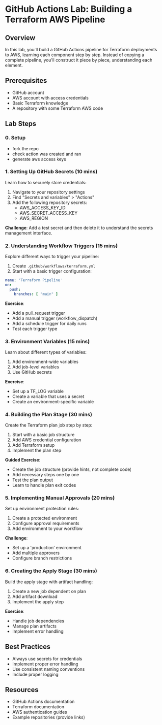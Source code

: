 # GitHub Actions Lab: Building a Terraform AWS Pipeline

## Overview
In this lab, you'll build a GitHub Actions pipeline for Terraform deployments to AWS, learning each component step by step. Instead of copying a complete pipeline, you'll construct it piece by piece, understanding each element.

## Prerequisites
- GitHub account
- AWS account with access credentials
- Basic Terraform knowledge
- A repository with some Terraform AWS code

## Lab Steps

### 0. Setup
- fork the repo
- check action was created and ran
- generate aws access keys


### 1. Setting Up GitHub Secrets (10 mins)
Learn how to securely store credentials:
1. Navigate to your repository settings
2. Find "Secrets and variables" > "Actions"
3. Add the following repository secrets:
   - AWS_ACCESS_KEY_ID
   - AWS_SECRET_ACCESS_KEY
   - AWS_REGION

**Challenge**: Add a test secret and then delete it to understand the secrets management interface.

### 2. Understanding Workflow Triggers (15 mins)
Explore different ways to trigger your pipeline:

1. Create `.github/workflows/terraform.yml`
2. Start with a basic trigger configuration:
```yaml
name: 'Terraform Pipeline'
on:
  push:
    branches: [ "main" ]
```

**Exercise**: 
- Add a pull_request trigger
- Add a manual trigger (workflow_dispatch)
- Add a schedule trigger for daily runs
- Test each trigger type

### 3. Environment Variables (15 mins)
Learn about different types of variables:

1. Add environment-wide variables
2. Add job-level variables
3. Use GitHub secrets

**Exercise**: 
- Set up a TF_LOG variable
- Create a variable that uses a secret
- Create an environment-specific variable

### 4. Building the Plan Stage (30 mins)
Create the Terraform plan job step by step:

1. Start with a basic job structure
2. Add AWS credential configuration
3. Add Terraform setup
4. Implement the plan step

**Guided Exercise**:
- Create the job structure (provide hints, not complete code)
- Add necessary steps one by one
- Test the plan output
- Learn to handle plan exit codes

### 5. Implementing Manual Approvals (20 mins)
Set up environment protection rules:

1. Create a protected environment
2. Configure approval requirements
3. Add environment to your workflow

**Challenge**:
- Set up a 'production' environment
- Add multiple approvers
- Configure branch restrictions

### 6. Creating the Apply Stage (30 mins)
Build the apply stage with artifact handling:

1. Create a new job dependent on plan
2. Add artifact download
3. Implement the apply step

**Exercise**:
- Handle job dependencies
- Manage plan artifacts
- Implement error handling

## Best Practices
- Always use secrets for credentials
- Implement proper error handling
- Use consistent naming conventions
- Include proper logging

## Resources
- GitHub Actions documentation
- Terraform documentation
- AWS authentication guides
- Example repositories (provide links)